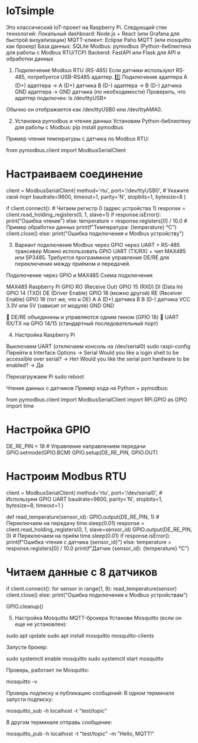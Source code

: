 # IoTsimple
Это классический IoT-проект на Raspberry Pi. 
Следующий стек технологий:
    Локальный dashboard: Node.js + React (или Grafana для быстрой визуализации)
    MQTT-клиент: Eclipse Paho MQTT (или mosquitto как брокер)
    База данных: SQLite
    Modbus: pymodbus (Python-библиотека для работы с Modbus RTU/TCP)
    Backend: FastAPI или Flask для API и обработки данных

1. Подключение Modbus RTU (RS-485)
Если датчики используют RS-485, потребуется USB-RS485 адаптер.
1️⃣ Подключение адаптера
    A (D+) адаптера → A (D+) датчика
    B (D-) адаптера → B (D-) датчика
    GND адаптера → GND датчика (по необходимости)
Проверить, что адаптер подключен:
ls /dev/ttyUSB*

Обычно он отображается как /dev/ttyUSB0 или /dev/ttyAMA0.

2. Установка pymodbus и чтение данных
Установим Python-библиотеку для работы с Modbus:
  pip install pymodbus

Пример чтения температуры с датчика по Modbus RTU:

from pymodbus.client import ModbusSerialClient

# Настраиваем соединение
client = ModbusSerialClient(
    method='rtu',
    port='/dev/ttyUSB0',  # Укажите свой порт
    baudrate=9600,
    timeout=1,
    parity='N',
    stopbits=1,
    bytesize=8
)

if client.connect():
    # Читаем регистр 0 (адрес устройства 1)
    response = client.read_holding_registers(0, 1, slave=1)
    if response.isError():
        print("Ошибка чтения")
    else:
        temperature = response.registers[0] / 10.0  # Пример обработки данных
        print(f"Температура: {temperature} °C")
    client.close()
else:
    print("Ошибка подключения к Modbus устройству")

3. Вариант подключения Modbus через GPIO через UART + RS-485 трансивер
    Можно использовать GPIO UART (TX/RX) + чип MAX485 или SP3485.
    Требуется программное управление DE/RE для переключения между приёмом и передачей.

Подключение через GPIO и MAX485
Схема подключения

MAX485	Raspberry Pi GPIO
RO (Receive Out)	GPIO 15 (RXD)
DI (Data In)	GPIO 14 (TXD)
DE (Driver Enable)	GPIO 18 (можно другой)
RE (Receiver Enable)	GPIO 18 (тот же, что и DE)
A	A (D+) датчика
B	B (D-) датчика
VCC	3.3V или 5V (зависит от модуля)
GND	GND

🔹 DE/RE объединены и управляются одним пином (GPIO 18)
🔹 UART RX/TX на GPIO 14/15 (стандартный последовательный порт)

4. Настройка Raspberry Pi

Выключаем UART (отключаем консоль на /dev/serial0)
sudo raspi-config
    Перейти в Interface Options -> Serial
    Would you like a login shell to be accessible over serial? → Нет
    Would you like the serial port hardware to be enabled? → Да

Перезагружаем Pi
    sudo reboot

Чтение данных с датчиков
Пример кода на Python + pymodbus:

from pymodbus.client import ModbusSerialClient
import RPi.GPIO as GPIO
import time

# Настройка GPIO
DE_RE_PIN = 18  # Управление направлением передачи
GPIO.setmode(GPIO.BCM)
GPIO.setup(DE_RE_PIN, GPIO.OUT)

# Настроим Modbus RTU
client = ModbusSerialClient(
    method='rtu',
    port='/dev/serial0',  # Используем GPIO UART
    baudrate=9600,
    parity='N',
    stopbits=1,
    bytesize=8,
    timeout=1
)

def read_temperature(sensor_id):
    GPIO.output(DE_RE_PIN, 1)  # Переключаем на передачу
    time.sleep(0.01)
    response = client.read_holding_registers(0, 1, slave=sensor_id)
    GPIO.output(DE_RE_PIN, 0)  # Переключаем на приём
    time.sleep(0.01)
    if response.isError():
        print(f"Ошибка чтения с датчика {sensor_id}")
    else:
        temperature = response.registers[0] / 10.0
        print(f"Датчик {sensor_id}: {temperature} °C")

# Читаем данные с 8 датчиков
if client.connect():
    for sensor in range(1, 9):
        read_temperature(sensor)
    client.close()
else:
    print("Ошибка подключения к Modbus устройствам")

GPIO.cleanup()

5. Настройка Mosquitto MQTT-брокера
Установи Mosquitto (если он еще не установлен):

sudo apt update
sudo apt install mosquitto mosquitto-clients

Запусти брокер:

sudo systemctl enable mosquitto
sudo systemctl start mosquitto

Проверь, работает ли Mosquitto:

mosquitto -v

Проверь подписку и публикацию сообщений: В одном терминале запусти подписку:

mosquitto_sub -h localhost -t "test/topic"

В другом терминале отправь сообщение:

mosquitto_pub -h localhost -t "test/topic" -m "Hello, MQTT!"
